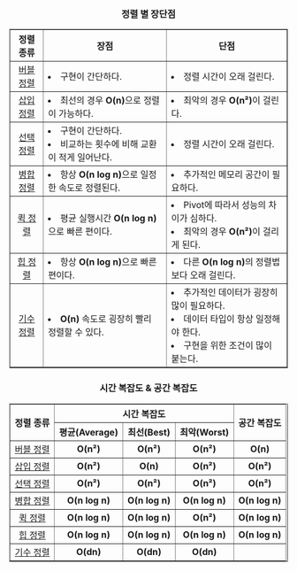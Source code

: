 
<div align='center'>
  <h3>정렬 별 장단점</h3>
  <table border="1">
    <tr>
      <th>정렬 종류</th>
      <th>장점</th>
      <th>단점</th>
    </tr>
    <tr>
      <td align='center'><a href="./BubbleSort/">버블 정렬</a></td>
      <td><li>구현이 간단하다.</li></td>
      <td><li>정렬 시간이 오래 걸린다.</li></td>
    </tr>
    <tr>
      <td align='center'><a href="./">삽입 정렬</a></td>
      <td><li>최선의 경우 <b>O(n)</b>으로 정렬이 가능하다.</li></td>
      <td><li>최악의 경우 <b>O(n²)</b>이 걸린다.</li></td>
    </tr>
    <tr>
      <td align='center'><a href="./">선택 정렬</a></td>
      <td><li>구현이 간단하다.</li><li>비교하는 횟수에 비해 교환이 적게 일어난다.</li></td>
      <td><li>정렬 시간이 오래 걸린다.</li></td>
    </tr>
    <tr>
      <td align='center'><a href="./">병합 정렬</a></td>
      <td><li>항상 <b>O(n log n)</b>으로 일정한 속도로 정렬된다.</li></td>
      <td><li>추가적인 메모리 공간이 필요하다.</li></td>
    </tr>
    <tr>
      <td align='center'><a href="./">퀵 정렬</a></td>
      <td><li>평균 실행시간 <b>O(n log n)</b>으로 빠른 편이다.</li></td>
      <td><li>Pivot에 따라서 성능의 차이가 심하다.</li><li>최악의 경우 <b>O(n²)</b>이 걸리게 된다.</li></td>
    </tr>
    <tr>
      <td align='center'><a href="./">힙 정렬</a></td>
      <td><li>항상 <b>O(n log n)</b>으로 빠른 편이다.</li></td>
      <td><li>다른 <b>O(n log n)</b>의 정렬법보다 오래 걸린다.</li></td>
    </tr>
    <tr>
      <td align='center'><a href="./">기수 정렬</a></td>
      <td><li><b>O(n)</b> 속도로 굉장히 빨리 정렬할 수 있다.</li></td>
      <td><li>추가적인 데이터가 굉장히 많이 필요하다.</li><li>데이터 타입이 항상 일정해야 한다.</li><li>구현을 위한 조건이 많이 붙는다.</li></td>
    </tr>
  </table>

  <h3>시간 복잡도 & 공간 복잡도</h3>
  <table border="1">
    <tr align='center'>
      <th rowspan='2'>정렬 종류</th>
      <th colspan='3'>시간 복잡도</th>
      <th rowspan='2'>공간 복잡도</th>
    </tr>
    <tr align='center'>
      <th>평균(Average)</th>
      <th>최선(Best)</th>
      <th>최악(Worst)</th>
    </tr>
    <tr align='center'>
      <td><a href="./BubbleSort/">버블 정렬</a></td>
      <td><b>O(n²)</b></td>
      <td><b>O(n²)</b></td>
      <td><b>O(n²)</b></td>
      <td><b>O(n)</b></td>
    </tr>
    <tr align='center'>
      <td><a href="./">삽입 정렬</a></td>
      <td><b>O(n²)</b></td>
      <td><b>O(n)</b></td>
      <td><b>O(n²)</b></td>
      <td><b>O(n²)</b></td>
    </tr>
    <tr align='center'>
      <td><a href="./">선택 정렬</a></td>
      <td><b>O(n²)</b></td>
      <td><b>O(n²)</b></td>
      <td><b>O(n²)</b></td>
      <td><b>O(n²)</b></td>
    </tr>
    <tr align='center'>
      <td><a href="./">병합 정렬</a></td>
      <td><b>O(n log n)</b></td>
      <td><b>O(n log n)</b></td>
      <td><b>O(n log n)</b></td>
      <td><b>O(n log n)</b></td>
    </tr>
    <tr align='center'>
      <td><a href="./">퀵 정렬</a></td>
      <td><b>O(n log n)</b></td>
      <td><b>O(n log n)</b></td>
      <td><b>O(n²)</b></td>
      <td><b>O(n log n)</b></td>
    </tr>
    <tr align='center'>
      <td><a href="./">힙 정렬</a></td>
      <td><b>O(n log n)</b></td>
      <td><b>O(n log n)</b></td>
      <td><b>O(n log n)</b></td>
      <td><b>O(n log n)</b></td>
    </tr>
    <tr align='center'>
      <td><a href="./">기수 정렬</a></td>
      <td><b>O(dn)</b></td>
      <td><b>O(dn)</b></td>
      <td><b>O(dn)</b></td>
      <td></td>
    </tr>
  </table>
</div>
